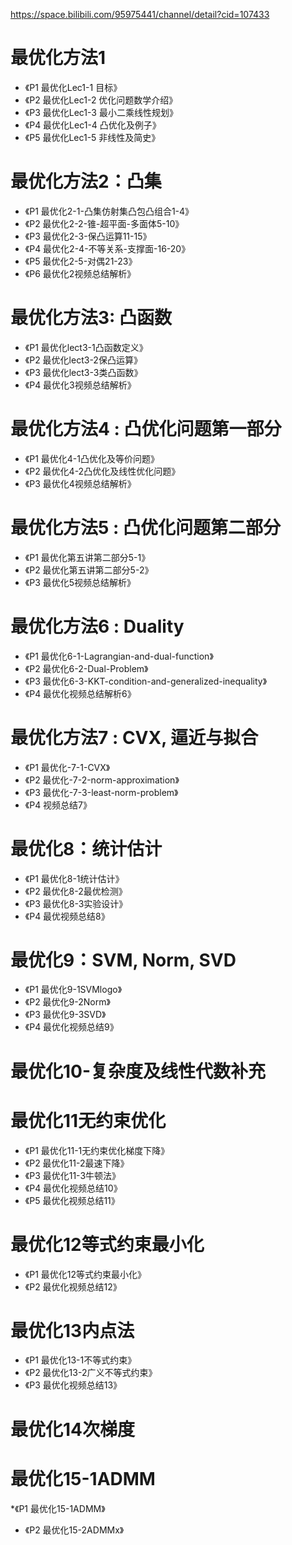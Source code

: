 <https://space.bilibili.com/95975441/channel/detail?cid=107433><br/>
# 最优化方法1
* 《P1 最优化Lec1-1 目标》
* 《P2 最优化Lec1-2 优化问题数学介绍》
* 《P3 最优化Lec1-3 最小二乘线性规划》
* 《P4 最优化Lec1-4 凸优化及例子》
* 《P5 最优化Lec1-5 非线性及简史》

# 最优化方法2：凸集
* 《P1 最优化2-1-凸集仿射集凸包凸组合1-4》
* 《P2 最优化2-2-锥-超平面-多面体5-10》
* 《P3 最优化2-3-保凸运算11-15》
* 《P4 最优化2-4-不等关系-支撑面-16-20》
* 《P5 最优化2-5-对偶21-23》
* 《P6 最优化2视频总结解析》

# 最优化方法3: 凸函数
* 《P1 最优化lect3-1凸函数定义》
* 《P2 最优化lect3-2保凸运算》
* 《P3 最优化lect3-3类凸函数》
* 《P4 最优化3视频总结解析》

# 最优化方法4 : 凸优化问题第一部分
* 《P1 最优化4-1凸优化及等价问题》
* 《P2 最优化4-2凸优化及线性优化问题》
* 《P3 最优化4视频总结解析》

# 最优化方法5 : 凸优化问题第二部分
* 《P1 最优化第五讲第二部分5-1》
* 《P2 最优化第五讲第二部分5-2》
* 《P3 最优化5视频总结解析》

# 最优化方法6 : Duality
* 《P1 最优化6-1-Lagrangian-and-dual-function》
* 《P2 最优化6-2-Dual-Problem》
* 《P3 最优化6-3-KKT-condition-and-generalized-inequality》
* 《P4 最优化视频总结解析6》

# 最优化方法7 : CVX, 逼近与拟合
* 《P1 最优化-7-1-CVX》
* 《P2 最优化-7-2-norm-approximation》
* 《P3 最优化-7-3-least-norm-problem》
* 《P4 视频总结7》

# 最优化8：统计估计
* 《P1 最优化8-1统计估计》
* 《P2 最优化8-2最优检测》
* 《P3 最优化8-3实验设计》
* 《P4 最优视频总结8》

# 最优化9：SVM, Norm, SVD
* 《P1 最优化9-1SVMlogo》
* 《P2 最优化9-2Norm》
* 《P3 最优化9-3SVD》
* 《P4 最优化视频总结9》

# 最优化10-复杂度及线性代数补充
# 最优化11无约束优化
* 《P1 最优化11-1无约束优化梯度下降》
* 《P2 最优化11-2最速下降》
* 《P3 最优化11-3牛顿法》
* 《P4 最优化视频总结10》
* 《P5 最优化视频总结11》

# 最优化12等式约束最小化
* 《P1 最优化12等式约束最小化》
* 《P2 最优化视频总结12》

# 最优化13内点法
* 《P1 最优化13-1不等式约束》
* 《P2 最优化13-2广义不等式约束》
* 《P3 最优化视频总结13》

# 最优化14次梯度
# 最优化15-1ADMM
*《P1 最优化15-1ADMM》
* 《P2 最优化15-2ADMMx》
